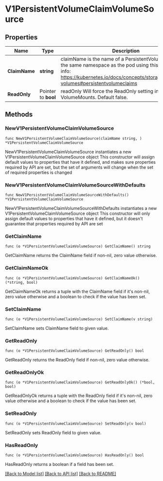 # V1PersistentVolumeClaimVolumeSource

## Properties

Name | Type | Description | Notes
------------ | ------------- | ------------- | -------------
**ClaimName** | **string** | claimName is the name of a PersistentVolumeClaim in the same namespace as the pod using this volume. More info: https://kubernetes.io/docs/concepts/storage/persistent-volumes#persistentvolumeclaims | 
**ReadOnly** | Pointer to **bool** | readOnly Will force the ReadOnly setting in VolumeMounts. Default false. | [optional] 

## Methods

### NewV1PersistentVolumeClaimVolumeSource

`func NewV1PersistentVolumeClaimVolumeSource(claimName string, ) *V1PersistentVolumeClaimVolumeSource`

NewV1PersistentVolumeClaimVolumeSource instantiates a new V1PersistentVolumeClaimVolumeSource object
This constructor will assign default values to properties that have it defined,
and makes sure properties required by API are set, but the set of arguments
will change when the set of required properties is changed

### NewV1PersistentVolumeClaimVolumeSourceWithDefaults

`func NewV1PersistentVolumeClaimVolumeSourceWithDefaults() *V1PersistentVolumeClaimVolumeSource`

NewV1PersistentVolumeClaimVolumeSourceWithDefaults instantiates a new V1PersistentVolumeClaimVolumeSource object
This constructor will only assign default values to properties that have it defined,
but it doesn't guarantee that properties required by API are set

### GetClaimName

`func (o *V1PersistentVolumeClaimVolumeSource) GetClaimName() string`

GetClaimName returns the ClaimName field if non-nil, zero value otherwise.

### GetClaimNameOk

`func (o *V1PersistentVolumeClaimVolumeSource) GetClaimNameOk() (*string, bool)`

GetClaimNameOk returns a tuple with the ClaimName field if it's non-nil, zero value otherwise
and a boolean to check if the value has been set.

### SetClaimName

`func (o *V1PersistentVolumeClaimVolumeSource) SetClaimName(v string)`

SetClaimName sets ClaimName field to given value.


### GetReadOnly

`func (o *V1PersistentVolumeClaimVolumeSource) GetReadOnly() bool`

GetReadOnly returns the ReadOnly field if non-nil, zero value otherwise.

### GetReadOnlyOk

`func (o *V1PersistentVolumeClaimVolumeSource) GetReadOnlyOk() (*bool, bool)`

GetReadOnlyOk returns a tuple with the ReadOnly field if it's non-nil, zero value otherwise
and a boolean to check if the value has been set.

### SetReadOnly

`func (o *V1PersistentVolumeClaimVolumeSource) SetReadOnly(v bool)`

SetReadOnly sets ReadOnly field to given value.

### HasReadOnly

`func (o *V1PersistentVolumeClaimVolumeSource) HasReadOnly() bool`

HasReadOnly returns a boolean if a field has been set.


[[Back to Model list]](../README.md#documentation-for-models) [[Back to API list]](../README.md#documentation-for-api-endpoints) [[Back to README]](../README.md)



